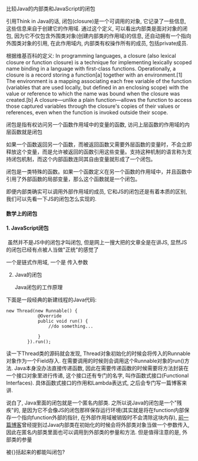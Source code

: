 比较Java的内部类和JavaScript的闭包



引用Think in Java的话, 闭包(closure)是一个可调用的对象, 它记录了一些信息, 这些信息来自于创建它的作用域. 通过这个定义, 可以看出内部类是面对对象的闭包, 因为它不仅包含外围类对象(创建内部类的作用域)的信息, 还自动拥有一个指向外围类对象的引用, 在此作用域内, 内部类有权操作所有的成员, 包括private成员.

根据维基百科的定义: In programming languages, a closure (also lexical closure or function closure) is a technique for implementing lexically scoped name binding in a language with first-class functions. Operationally, a closure is a record storing a function[a] together with an environment.[1] The environment is a mapping associating each free variable of the function (variables that are used locally, but defined in an enclosing scope) with the value or reference to which the name was bound when the closure was created.[b] A closure—unlike a plain function—allows the function to access those captured variables through the closure's copies of their values or references, even when the function is invoked outside their scope.



闭包是指有权访问另一个函数作用域中的变量的函数, 访问上层函数的作用域的内层函数就是闭包

 如果一个函数返回另一个函数，而被返回函数又需要外层函数的变量时，不会立即释放这个变量，而是允许被返回的函数引用这些变量。支持这种机制的语言称为支持闭包机制，而这个内部函数连同其自由变量就形成了一个闭包。

 闭包是一类特殊的函数。如果一个函数定义在另一个函数的作用域中，并且函数中引用了外部函数的局部变量，那么这个函数就是一个闭包。



即便内部类确实可以调用外部作用域的成员, 它和JS的闭包还是有着本质的区别, 我们可以先看一下JS的闭包怎么实现的.



#### 数学上的闭包





#### 1. JavaScript闭包

​	虽然并不是JS中的闭包才叫闭包, 但是网上一搜大把的文章全是在讲JS, 显然JS的闭包已经有点被人当做"正统"的感觉了









一个是链式作用域, 一个是 传入参数







2. Java的闭包

   Java闭包的工作原理



下面是一段经典的新建线程的Java代码:

```
new Thread(new Runnable() {
            @Override
            public void run() {
                //do something...
                
            }
        }).run();
```

读一下Thread类的源码就会发现, Thread对象初始化的时候会将传入的Runnable对象作为一个Field存入. 在需要调用的时候则会调用这个Runnable对象的run()方法. Java本身没办法直接传递函数, 因此在需要传递函数的时候需要将方法封装在一个接口对象里进行传递, 这个接口还有专门的名字, 叫作函数式接口(Functional Interfaces). 具体函数式接口的作用和Lambda表达式, 之后会专门写一篇博客来讲.

说白了, Java里面的闭包就是一个匿名内部类. 之所以说Java的闭包是一个"残疾"的, 是因为它不会像JS的闭包那样保存运行环境(其实就是将在function内部保存一个指向function外部的指针, 在外部作用域被销毁时不会清除这块内存),  [前一篇博客](https://www.jianshu.com/p/0afd2ef05872)曾经提到过Java内部类在初始化的时候会将外部类对象当做一个参数传入, 因此在匿名内部类里面也可以调用到外部类的参量和方法. 但是值得注意的是, 外部类的参量









被{}括起来的都能叫闭包?

















